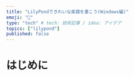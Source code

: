```yaml
---
title: "LilyPondできれいな楽譜を書こう(Windows編)"
emoji: "📝"
type: "tech" # tech: 技術記事 / idea: アイデア
topics: ["lilypond"]
published: false
---
```


# はじめに